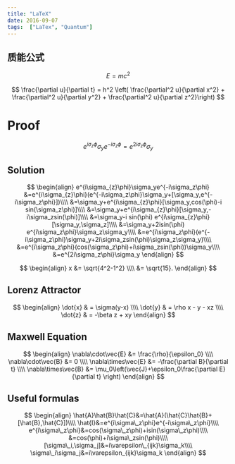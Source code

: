```yaml
---
title: "LaTeX"
date: 2016-09-07 
tags:  ["LaTex", "Quantum"]
---
```



## 质能公式 
$$ E=mc^{2} $$

$$
\frac{\partial u}{\partial t} = h^2 \left( \frac{\partial^2 u}{\partial x^2} + \frac{\partial^2 u}{\partial y^2} + \frac{\partial^2 u}{\partial z^2}\right)
$$

# Proof 
$$
e^{i\sigma_{z}\phi}\sigma_ye^{-i\sigma_z\phi}=e^{2i\sigma_z\phi}\sigma_y
$$

## Solution 


$$
\begin{align}
e^{i\sigma_{z}\phi}\sigma_ye^{-i\sigma_z\phi}
&=e^{i\sigma_{z}\phi}(e^{-i\sigma_z\phi}\sigma_y+[\sigma_y,e^{-i\sigma_z\phi}])\\\\
&=\sigma_y+e^{i\sigma_{z}\phi}[\sigma_y,cos(\phi)-i sin(\sigma_z\phi)]\\\\
&=\sigma_y+e^{i\sigma_{z}\phi}[\sigma_y,-i\sigma_zsin(\phi)]\\\\
&=\sigma_y-i sin(\phi) e^{i\sigma_{z}\phi}[\sigma_y,\sigma_z]\\\\
&=\sigma_y+2isin(\phi) e^{i\sigma_z\phi}\sigma_z\sigma_y\\\\
&=e^{i\sigma_z\phi}(e^{-i\sigma_z\phi}\sigma_y+2i\sigma_zsin(\phi)\sigma_z\sigma_y)\\\\
&=e^{i\sigma_z\phi}(cos(\sigma_z\phi)+i\sigma_zsin(\phi))\sigma_y\\\\
&=e^{2i\sigma_z\phi}\sigma_y
\end{align}
$$

$$
\begin{align}
x &= \sqrt{4^2-1^2} \\\\
  &= \sqrt{15}.
\end{align} 
$$

## Lorenz Attractor 
$$
\begin{align}
\dot{x} & =  \sigma(y-x) \\\\
\dot{y} & = \rho x - y - xz \\\\
\dot{z} & = -\beta z + xy
\end{align} 
$$

## Maxwell Equation 
$$
\begin{align}
\nabla\cdot\vec{E} &= \frac{\rho}{\epsilon_0} \\\\
\nabla\cdot\vec{B} &= 0 \\\\
\nabla\times\vec{E} &= -\frac{\partial B}{\partial t} \\\\
\nabla\times\vec{B} &= \mu_0\left(\vec{J}+\epsilon_0\frac{\partial E}{\partial t} \right)
\end{align}
$$

## Useful formulas 
$$
\begin{align}
\hat{A}\hat{B}\hat{C}&=\hat{A}(\hat{C}\hat{B}+[\hat{B},\hat{C}])\\\\
\hat{I}&=e^{i\sigma\_z\phi}e^{-i\sigma\_z\phi}\\\\
e^{i\sigma\_z\phi}&=cos(\sigma\_z\phi)+isin(\sigma\_z\phi)\\\\
                 &=cos(\phi)+i\sigma\_zsin(\phi)\\\\
[\sigma\_i,\sigma_j]&=i\varepsilon\_{ijk}\sigma_k\\\\
\sigma\_i\sigma_j&=i\varepsilon_{ijk}\sigma_k
\end{align}
$$

